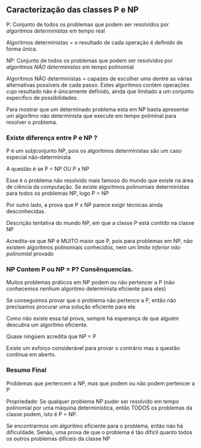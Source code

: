 ## Caracterização das classes P e NP

P: Conjunto de todos os problemas que podem ser resolvidos por *algoritmos deterministas* em tempo real

Algoritmos deterministas = o resultado de cada operação é definido de forma única.

NP: Conjunto de todos os problemas que podem ser resolvidos por *algoritmos NÃO deterministas* em tempo polinomial

Algoritmos NÃO deterministas = capazes de escolher uma dentre as várias alternativas possíveis de cada passo. Estes algoritmos contém operações cujo resultado não é únicamente definido, ainda que limitado a um conjunto especifico de possibilidades.

Para mostrar que um determinado problema esta em NP basta apresentar um algoritmo não determinista que execute em tempo poliminal para resolver o problema.

### Existe diferença entre P e NP ?

P é um subjconjunto NP, pois os algoritmos deterministas são um caso especial não-determinista 

A questão é se P = NP OU  P x NP

Esse é o problema não resolvido mais famoso do mundo que existe na área de ciência da computação.
Se existe algoritmos polinomiais deterministas para todos os problemas NP, logo P = NP

Por outro lado, a prova que P x NP parece exigir técnicas  ainda desconhecidas.

Descrição tentativa do mundo NP, em que a classe P está contido na classe NP

Acredita-se que  NP é MUITO maior que P, pois para problemas em NP, não existem algoritmos polinomiais conhecidos, nem um *limite inferior não polinomial* provado

### NP Contem P ou NP = P? Consênquencias. 

Muitos problemas práticos em NP podem ou não pertencer a P (não conhecemos nenhum algoritmo determinista eficiente para eles)

Se conseguimos provar que o problema não pertence a P, então não precisamos procurar uma solução eficiente para ele.

Como não existe essa tal prova, sempre há esperança de que alguém descubra um algoritmo eficiente.

Quase ningúem acredita que NP = P

Existe um esforço considerável para provar o contrário mas a questão continua em aberto.

### Resumo Final

Problemas que pertencem a NP, mas que podem ou não podem pertencer a P

Propriedade: Se qualquer problema NP puder ser resolvido em tempo polinomial por uma máquina deterministica, então TODOS os problemas da classe podem, isto é P = NP.

Se encontrarmos um algoritmo eficiente para o problema, então não há dificuldade. Senão, uma prova de que o problema é tão dificil quanto todos os outros problemas dificeis da classe NP 